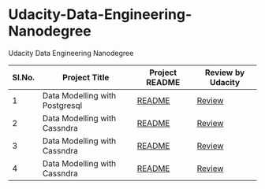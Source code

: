 # Udacity-Data-Engineering-Nanodegree
Udacity Data Engineering Nanodegree

|Sl.No.  |Project Title |Project README| Review by Udacity|
|--------|--------------|---------------|-----------------|
|1  |Data Modelling with Postgresql|[README](Project1-DataModelling-with-Postgres/README.md)| [Review](Project2-DataModelling-with-Postgres/Project_review.pdf)|
|2  |Data Modelling with Cassndra|[README](Project2-DataModelling-with-Cassandra)|[Review](Project2-DataModelling-with-Cassandra/Project_review.pdf)|
|3  |Data Modelling with Cassndra|[README](P3-DataWarehouse)|[Review](P3-DataWarehouse/Project_review.pdf)
|4  |Data Modelling with Cassndra|[README](Project2-DataModelling-with-Cassandra)|[Review](P4-data-lake-project-resources/Project_review.pdf)
